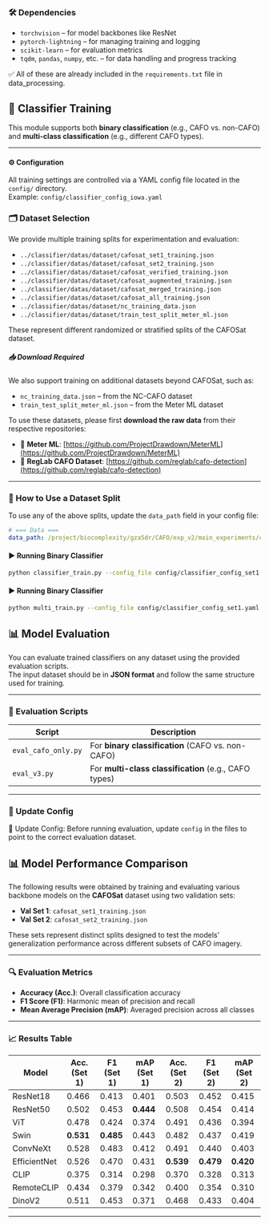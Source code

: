 ### 🛠️ Dependencies

- `torchvision` – for model backbones like ResNet  
- `pytorch-lightning` – for managing training and logging  
- `scikit-learn` – for evaluation metrics  
- `tqdm`, `pandas`, `numpy`, etc. – for data handling and progress tracking

✅ All of these are already included in the `requirements.txt` file in data_processing.


## 🧠 Classifier Training

This module supports both **binary classification** (e.g., CAFO vs. non-CAFO) and **multi-class classification** (e.g., different CAFO types).

---

#### ⚙️ Configuration

All training settings are controlled via a YAML config file located in the `config/` directory.  
Example: `config/classifier_config_iowa.yaml`

### 🗂 Dataset Selection

We provide multiple training splits for experimentation and evaluation:

- `../classifier/datas/dataset/cafosat_set1_training.json`
- `../classifier/datas/dataset/cafosat_set2_training.json`
- `../classifier/datas/dataset/cafosat_verified_training.json`
- `../classifier/datas/dataset/cafosat_augmented_training.json`
- `../classifier/datas/dataset/cafosat_merged_training.json`
- `../classifier/datas/dataset/cafosat_all_training.json`
- `../classifier/datas/dataset/nc_training_data.json`
- `../classifier/datas/dataset/train_test_split_meter_ml.json`

These represent different randomized or stratified splits of the CAFOSat dataset.

##### 📥 Download Required
We also support training on additional datasets beyond CAFOSat, such as:

- `nc_training_data.json` – from the NC-CAFO dataset
- `train_test_split_meter_ml.json` – from the Meter ML dataset

To use these datasets, please first **download the raw data** from their respective repositories:

- 🔗 **Meter ML**: [https://github.com/ProjectDrawdown/MeterML](https://github.com/ProjectDrawdown/MeterML)
- 🔗 **RegLab CAFO Dataset**: [https://github.com/reglab/cafo-detection](https://github.com/reglab/cafo-detection)

---

### 🔧 How to Use a Dataset Split

To use any of the above splits, update the `data_path` field in your config file:

```yaml
# === Data ===
data_path: /project/biocomplexity/gza5dr/CAFO/exp_v2/main_experiments/cafo_classification/datas/dataset/cafosat_set1_training.json
```

#### ▶️ Running Binary Classifier

```bash
python classifier_train.py --config_file config/classifier_config_set1.yaml
```

#### ▶️ Running Binary Classifier
```bash
python multi_train.py --config_file config/classifier_config_set1.yaml

```


## 📊 Model Evaluation

You can evaluate trained classifiers on any dataset using the provided evaluation scripts.  
The input dataset should be in **JSON format** and follow the same structure used for training.

---

### 🧪 Evaluation Scripts

| Script                | Description                                     |
|-----------------------|-------------------------------------------------|
| `eval_cafo_only.py`   | For **binary classification** (CAFO vs. non-CAFO) |
| `eval_v3.py`          | For **multi-class classification** (e.g., CAFO types) |

---

### 🔧 Update Config

🔧 Update Config: Before running evaluation, update `config` in the files to point to the correct evaluation dataset.


## 📊 Model Performance Comparison

The following results were obtained by training and evaluating various backbone models on the **CAFOSat** dataset using two validation sets:

- **Val Set 1**: `cafosat_set1_training.json`
- **Val Set 2**: `cafosat_set2_training.json`

These sets represent distinct splits designed to test the models’ generalization performance across different subsets of CAFO imagery.

---

### 🔍 Evaluation Metrics

- **Accuracy (Acc.)**: Overall classification accuracy
- **F1 Score (F1)**: Harmonic mean of precision and recall
- **Mean Average Precision (mAP)**: Averaged precision across all classes

---

### 📈 Results Table

| Model        | Acc. (Set 1) | F1 (Set 1) | mAP (Set 1) | Acc. (Set 2) | F1 (Set 2) | mAP (Set 2) |
|--------------|--------------|------------|-------------|--------------|------------|-------------|
| ResNet18     | 0.466        | 0.413      | 0.401       | 0.503        | 0.452      | 0.415       |
| ResNet50     | 0.502        | 0.453      | **0.444**   | 0.508        | 0.454      | 0.414       |
| ViT          | 0.478        | 0.424      | 0.374       | 0.491        | 0.436      | 0.394       |
| Swin         | **0.531**    | **0.485**  | 0.443       | 0.482        | 0.437      | 0.419       |
| ConvNeXt     | 0.528        | 0.483      | 0.412       | 0.491        | 0.440      | 0.403       |
| EfficientNet | 0.526        | 0.470      | 0.431       | **0.539**    | **0.479**  | **0.420**   |
| CLIP         | 0.375        | 0.314      | 0.298       | 0.370        | 0.328      | 0.313       |
| RemoteCLIP   | 0.434        | 0.379      | 0.342       | 0.400        | 0.354      | 0.310       |
| DinoV2       | 0.511        | 0.453      | 0.371       | 0.468        | 0.433      | 0.404       |

---

